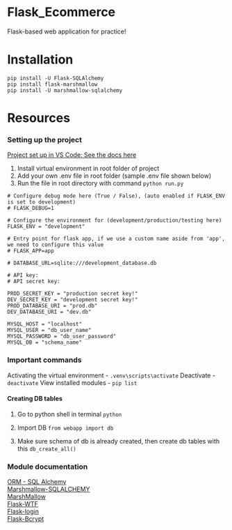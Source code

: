 # Flask_Ecommerce
Flask-based web application for practice!





# Installation
```
pip install -U Flask-SQLAlchemy
pip install flask-marshmallow
pip install -U marshmallow-sqlalchemy
```

# Resources

### Setting up the project
[Project set up in VS Code: See the docs here](https://code.visualstudio.com/docs/python/tutorial-flask)

1. Install virtual environment in root folder of project
2. Add your own .env file in root folder (sample .env file shown below)
3. Run the file in root directory with command `python run.py`
```
# Configure debug mode here (True / False), (auto enabled if FLASK_ENV is set to development)
# FLASK_DEBUG=1

# Configure the environment for (development/production/testing here)
FLASK_ENV = "development"

# Entry point for flask app, if we use a custom name aside from 'app', we need to configure this value
# FLASK_APP=app

# DATABASE_URL=sqlite:///development_database.db

# API key:
# API secret key:

PROD_SECRET_KEY = "production secret key!"
DEV_SECRET_KEY = "development secret key!"
PROD_DATABASE_URI = "prod.db"
DEV_DATABASE_URI = "dev.db"

MYSQL_HOST = "localhost"
MYSQL_USER = "db_user_name"
MYSQL_PASSWORD = "db_user_password"
MYSQL_DB = "schema_name"
```

### Important commands

Activating the virtual environment - `.venv\scripts\activate`
Deactivate - `deactivate`
View installed modules - `pip list`


#### Creating DB tables

1. Go to python shell in terminal `python`

2. Import DB `from webapp import db`

3. Make sure schema of db is already created, then create db tables with this `db_create_all()`

### Module documentation

[ORM - SQL Alchemy](https://flask-sqlalchemy.palletsprojects.com/en/2.x/changelog)\
[Marshmallow-SQLALCHEMY](https://marshmallow-sqlalchemy.readthedocs.io/en/latest/changelog.html#changelog)\
[MarshMallow](https://marshmallow.readthedocs.io/en/stable/changelog.html)\
[Flask-WTF](https://flask-wtf.readthedocs.io/en/1.0.x/install/)\
[Flask-login](https://flask-login.readthedocs.io/en/latest/#installation)\
[Flask-Bcrypt](https://flask-bcrypt.readthedocs.io/en/latest/)
